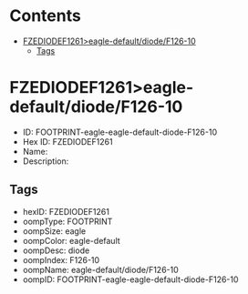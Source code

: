 



Contents
========

* [FZEDIODEF1261>eagle-default/diode/F126-10](#fzediodef1261eagle-defaultdiodef126-10)
	* [Tags](#tags)

# FZEDIODEF1261>eagle-default/diode/F126-10

- ID: FOOTPRINT-eagle-eagle-default-diode-F126-10
- Hex ID: FZEDIODEF1261
- Name: 
- Description: 

## Tags

- hexID: FZEDIODEF1261
- oompType: FOOTPRINT
- oompSize: eagle
- oompColor: eagle-default
- oompDesc: diode
- oompIndex: F126-10
- oompName: eagle-default/diode/F126-10
- oompID: FOOTPRINT-eagle-eagle-default-diode-F126-10

